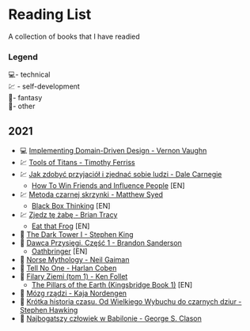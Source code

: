 # Reading List

A collection of books that I have readied

### Legend

💻- technical  
 💹 - self-development  
 🐲- fantasy  
 📘- other

## 2021

- 💻 [Implementing Domain-Driven Design - Vernon Vaughn](https://www.amazon.com/Implementing-Domain-Driven-Design-Vaughn-Vernon-ebook/dp/B00BCLEBN8/)
- 💹 [Tools of Titans - Timothy Ferriss](https://www.amazon.com/gp/product/B01HSMRWNU)
- 💹 [Jak zdobyć przyjaciół i zjednać sobie ludzi - Dale Carnegie](https://lubimyczytac.pl/ksiazka/50522/jak-zdobyc-przyjaciol-i-zjednac-sobie-ludzi)
  - [How To Win Friends and Influence People](https://www.amazon.com/gp/product/B003WEAI4E) [EN]
- 💹 [Metoda czarnej skrzynki - Matthew Syed](https://lubimyczytac.pl/ksiazka/4964250/metoda-czarnej-skrzynki-zaskakujaca-prawda-o-nauce-na-bledach)
  - [Black Box Thinking](https://www.amazon.com/Black-Box-Thinking-People-Mistakes-But-ebook/dp/B00SI0B8XC) [EN]
- 💹 [Zjedz tę żabę - Brian Tracy](https://lubimyczytac.pl/ksiazka/4854614/zjedz-te-zabe-21-metod-podnoszenia-wydajnosci-w-pracy-i-zwalczania-sklonnosci-do-zwlekania)
  - [Eat that Frog](https://www.amazon.com/Eat-That-Frog-Great-Procrastinating/dp/162656941X) [EN]
- 🐲 [The Dark Tower I - Stephen King](https://www.amazon.com/Dark-Tower-I-Gunslinger-ebook/dp/B018ER7JRC)
- 🐲 [Dawca Przysięgi. Część 1 - Brandon Sanderson](https://lubimyczytac.pl/ksiazka/4919076/dawca-przysiegi-czesc-1)
  - [Oathbringer](https://www.amazon.com/Oathbringer-Book-Three-Stormlight-Archive/dp/076532637X) [EN]
- 📘 [Norse Mythology - Neil Gaiman](https://www.amazon.com/Norse-Mythology-Neil-Gaiman-ebook/dp/B01HQA6EOC/)
- 📘 [Tell No One - Harlan Coben](https://www.amazon.com/Tell-No-One-Harlan-Coben-ebook/dp/B002SXIF4A)
- 📘 [Filary Ziemi (tom 1) - Ken Follet](https://lubimyczytac.pl/ksiazka/4806746/filary-ziemi)
  - [The Pillars of the Earth (Kingsbridge Book 1)](https://www.amazon.com/gp/product/B003TO5GXU) [EN]
- 📘 [Mózg rządzi - Kaja Nordengen](https://lubimyczytac.pl/ksiazka/4815321/mozg-rzadzi-twoj-niezastapiony-narzad)
- 📘 [Krótka historia czasu. Od Wielkiego Wybuchu do czarnych dziur -
  Stephen Hawking](https://lubimyczytac.pl/ksiazka/4808886/krotka-historia-czasu-od-wielkiego-wybuchu-do-czarnych-dziur)
- 📘 [Najbogatszy człowiek w Babilonie - George S. Clason](https://lubimyczytac.pl/ksiazka/4377439/najbogatszy-czlowiek-w-babilonie)
